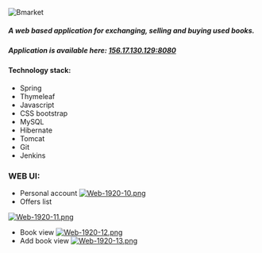 ![Bmarket](https://github.com/chepiv/Bmarket/blob/master/src/main/resources/static/img/logo_final.png)
##### A web based application for exchanging, selling and buying used books.
##### Application is available here: [156.17.130.129:8080]()
#### Technology stack:
* Spring
* Thymeleaf
* Javascript
* CSS bootstrap
* MySQL
* Hibernate
* Tomcat
* Git
* Jenkins

### WEB UI:
* Personal account
[![Web-1920-10.png](https://i.postimg.cc/0QxmqVrS/Web-1920-10.png)](https://postimg.cc/nsRM4Y4V)
* Offers list

[![Web-1920-11.png](https://i.postimg.cc/cCCvs2Wv/Web-1920-11.png)](https://postimg.cc/tn0qkrYb)

* Book view
[![Web-1920-12.png](https://i.postimg.cc/c1vYGtLX/Web-1920-12.png)](https://postimg.cc/SjpjWs8M)
* Add book view
[![Web-1920-13.png](https://i.postimg.cc/MGrT9tVx/Web-1920-13.png)](https://postimg.cc/bGkpJxmF)





